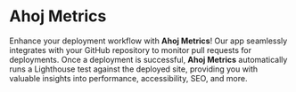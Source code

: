 # Ahoj Metrics

Enhance your deployment workflow with **Ahoj Metrics**! Our app seamlessly integrates with your GitHub repository to monitor pull requests for deployments. Once a deployment is successful, **Ahoj Metrics** automatically runs a Lighthouse test against the deployed site, providing you with valuable insights into performance, accessibility, SEO, and more.
